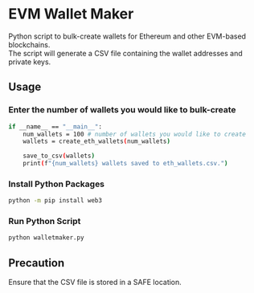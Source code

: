 # EVM Wallet Maker

Python script to bulk-create wallets for Ethereum and other EVM-based blockchains. <br />
The script will generate a CSV file containing the wallet addresses and private keys.

## Usage

### Enter the number of wallets you would like to bulk-create

```bash
if __name__ == "__main__":
    num_wallets = 100 # number of wallets you would like to create
    wallets = create_eth_wallets(num_wallets)

    save_to_csv(wallets)
    print(f"{num_wallets} wallets saved to eth_wallets.csv.")
```

### Install Python Packages

```bash
python -m pip install web3
```

### Run Python Script

```bash
python walletmaker.py
```

## Precaution

Ensure that the CSV file is stored in a SAFE location.
